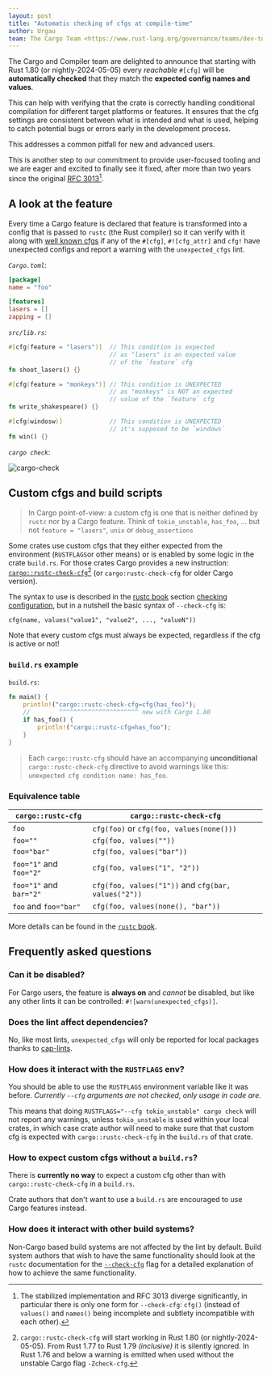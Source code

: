 ```yaml
---
layout: post
title: "Automatic checking of cfgs at compile-time"
author: Urgau
team: The Cargo Team <https://www.rust-lang.org/governance/teams/dev-tools#cargo>
---
```


The Cargo and Compiler team are delighted to announce that starting with Rust 1.80 (or nightly-2024-05-05) every _reachable_ `#[cfg]` will be **automatically checked** that they match the **expected config names and values**.

This can help with verifying that the crate is correctly handling conditional compilation for different target platforms or features. It ensures that the cfg settings are consistent between what is intended and what is used, helping to catch potential bugs or errors early in the development process.

This addresses a common pitfall for new and advanced users.

This is another step to our commitment to provide user-focused tooling and we are eager and excited to finally see it fixed, after more than two years since the original [RFC 3013](https://github.com/rust-lang/rfcs/pull/3013)[^1].

[^1]: The stabilized implementation and RFC 3013 diverge significantly, in particular there is only one form for `--check-cfg`: `cfg()` (instead of `values()` and `names()` being incomplete and subtlety incompatible with each other).

## A look at the feature 

Every time a Cargo feature is declared that feature is transformed into a config that is passed to `rustc` (the Rust compiler) so it can verify with it along with [well known cfgs](https://doc.rust-lang.org/nightly/rustc/check-cfg.html#well-known-names-and-values) if any of the `#[cfg]`, `#![cfg_attr]` and `cfg!` have unexpected configs and report a warning with the `unexpected_cfgs` lint.

*`Cargo.toml`*:
    
```toml
[package]
name = "foo"

[features]
lasers = []
zapping = []
```

*`src/lib.rs`:*

```rust
#[cfg(feature = "lasers")]  // This condition is expected
                            // as "lasers" is an expected value
                            // of the `feature` cfg
fn shoot_lasers() {}

#[cfg(feature = "monkeys")] // This condition is UNEXPECTED
                            // as "monkeys" is NOT an expected
                            // value of the `feature` cfg
fn write_shakespeare() {}

#[cfg(windosw)]             // This condition is UNEXPECTED
                            // it's supposed to be `windows`
fn win() {}
```

*`cargo check`*:

![cargo-check](../../../../images/2024-05-06-check-cfg/cargo-check.svg)

## Custom cfgs and build scripts

> In Cargo point-of-view: a custom cfg is one that is neither defined by `rustc` nor by a Cargo feature. Think of `tokio_unstable`, `has_foo`, ... but not `feature = "lasers"`, `unix` or `debug_assertions`

Some crates use custom cfgs that they either expected from the environment (`RUSTFLAGS`or other means) or is enabled by some logic in the crate `build.rs`. For those crates Cargo provides a new instruction: [`cargo::rustc-check-cfg`](https://doc.rust-lang.org/nightly/cargo/reference/build-scripts.html#rustc-check-cfg)[^2] (or `cargo:rustc-check-cfg` for older Cargo version).

[^2]: `cargo::rustc-check-cfg` will start working in Rust 1.80 (or nightly-2024-05-05). From Rust 1.77 to Rust 1.79 *(inclusive)* it is silently ignored. In Rust 1.76 and below a warning is emitted when used without the unstable Cargo flag `-Zcheck-cfg`.

The syntax to use is described in the [rustc book](https://doc.rust-lang.org/nightly/rustc/) section [checking configuration](https://doc.rust-lang.org/nightly/rustc/check-cfg.html), but in a nutshell the basic syntax of `--check-cfg` is:

```
cfg(name, values("value1", "value2", ..., "valueN"))
```

Note that every custom cfgs must always be expected, regardless if the cfg is active or not!

### `build.rs` example

`build.rs`:
```rust
fn main() {
    println!("cargo::rustc-check-cfg=cfg(has_foo)");
    //        ^^^^^^^^^^^^^^^^^^^^^^ new with Cargo 1.80
    if has_foo() {
        println!("cargo::rustc-cfg=has_foo");
    }
}
```

> Each `cargo::rustc-cfg` should have an accompanying **unconditional** `cargo::rustc-check-cfg` directive to avoid warnings like this: `unexpected cfg condition name: has_foo`.

### Equivalence table

| `cargo::rustc-cfg`      | `cargo::rustc-check-cfg`                       |
|-------------------------|------------------------------------------------|
| `foo`                   | `cfg(foo)` or `cfg(foo, values(none()))`       |
| `foo=""`                | `cfg(foo, values(""))`                         |
| `foo="bar"`             | `cfg(foo, values("bar"))`                      |
| `foo="1"` and `foo="2"` | `cfg(foo, values("1", "2"))`                   |
| `foo="1"` and `bar="2"` | `cfg(foo, values("1"))` and `cfg(bar, values("2"))` |
| `foo` and `foo="bar"`   | `cfg(foo, values(none(), "bar"))`              |

More details can be found in the [`rustc` book](https://doc.rust-lang.org/nightly/rustc/check-cfg.html).

## Frequently asked questions

### Can it be disabled?

For Cargo users, the feature is **always on** and _cannot_ be disabled, but like any other lints it can be controlled: `#![warn(unexpected_cfgs)]`.

### Does the lint affect dependencies?

No, like most lints, `unexpected_cfgs` will only be reported for local packages thanks to [cap-lints](https://doc.rust-lang.org/rustc/lints/levels.html#capping-lints).

### How does it interact with the `RUSTFLAGS` env?

You should be able to use the `RUSTFLAGS` environment variable like it was before.
*Currently `--cfg` arguments are not checked, only usage in code are.*

This means that doing `RUSTFLAGS="--cfg tokio_unstable" cargo check` will not report any warnings, unless `tokio_unstable` is used within your local crates, in which case crate author will need to make sure that that custom cfg is expected with `cargo::rustc-check-cfg` in the `build.rs` of that crate.

### How to expect custom cfgs without a `build.rs`?

There is **currently no way** to expect a custom cfg other than with `cargo::rustc-check-cfg` in a `build.rs`.

Crate authors that don't want to use a `build.rs` are encouraged to use Cargo features instead.

### How does it interact with other build systems?

Non-Cargo based build systems are not affected by the lint by default. Build system authors that wish to have the same functionality should look at the `rustc` documentation for the [`--check-cfg`](https://doc.rust-lang.org/nightly/rustc/check-cfg.html) flag for a detailed explanation of how to achieve the same functionality.
